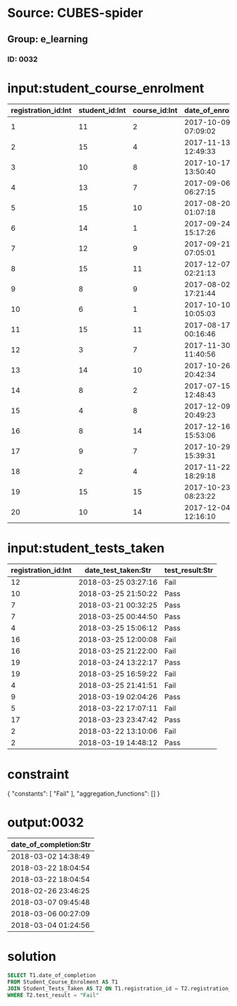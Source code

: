 # Source: CUBES-spider
## Group: e_learning
### ID: 0032

# input:student_course_enrolment

| registration_id:Int | student_id:Int | course_id:Int | date_of_enrolment:Str | date_of_completion:Str |
|---|---|---|---|---|
| 1 | 11 | 2 | 2017-10-09 07:09:02 | 2018-02-26 07:48:52 |
| 2 | 15 | 4 | 2017-11-13 12:49:33 | 2018-03-04 01:24:56 |
| 3 | 10 | 8 | 2017-10-17 13:50:40 | 2018-03-22 02:53:01 |
| 4 | 13 | 7 | 2017-09-06 06:27:15 | 2018-03-07 09:45:48 |
| 5 | 15 | 10 | 2017-08-20 01:07:18 | 2018-03-06 00:27:09 |
| 6 | 14 | 1 | 2017-09-24 15:17:26 | 2018-03-01 00:08:30 |
| 7 | 12 | 9 | 2017-09-21 07:05:01 | 2018-03-04 22:34:37 |
| 8 | 15 | 11 | 2017-12-07 02:21:13 | 2018-02-27 20:06:06 |
| 9 | 8 | 9 | 2017-08-02 17:21:44 | 2018-03-07 00:39:37 |
| 10 | 6 | 1 | 2017-10-10 10:05:03 | 2018-03-19 07:34:05 |
| 11 | 15 | 11 | 2017-08-17 00:16:46 | 2018-03-16 09:00:44 |
| 12 | 3 | 7 | 2017-11-30 11:40:56 | 2018-03-02 14:38:49 |
| 13 | 14 | 10 | 2017-10-26 20:42:34 | 2018-03-10 16:38:28 |
| 14 | 8 | 2 | 2017-07-15 12:48:43 | 2018-03-18 03:23:54 |
| 15 | 4 | 8 | 2017-12-09 20:49:23 | 2018-02-28 09:34:51 |
| 16 | 8 | 14 | 2017-12-16 15:53:06 | 2018-03-22 18:04:54 |
| 17 | 9 | 7 | 2017-10-29 15:39:31 | 2018-03-01 07:12:39 |
| 18 | 2 | 4 | 2017-11-22 18:29:18 | 2018-03-09 17:56:18 |
| 19 | 15 | 15 | 2017-10-23 08:23:22 | 2018-02-26 23:46:25 |
| 20 | 10 | 14 | 2017-12-04 12:16:10 | 2018-03-14 23:33:47 |

# input:student_tests_taken

| registration_id:Int | date_test_taken:Str | test_result:Str |
|---|---|---|
| 12 | 2018-03-25 03:27:16 | Fail |
| 10 | 2018-03-25 21:50:22 | Pass |
| 7 | 2018-03-21 00:32:25 | Pass |
| 7 | 2018-03-25 00:44:50 | Pass |
| 4 | 2018-03-25 15:06:12 | Pass |
| 16 | 2018-03-25 12:00:08 | Fail |
| 16 | 2018-03-25 21:22:00 | Fail |
| 19 | 2018-03-24 13:22:17 | Pass |
| 19 | 2018-03-25 16:59:22 | Fail |
| 4 | 2018-03-25 21:41:51 | Fail |
| 9 | 2018-03-19 02:04:26 | Pass |
| 5 | 2018-03-22 17:07:11 | Fail |
| 17 | 2018-03-23 23:47:42 | Pass |
| 2 | 2018-03-22 13:10:06 | Fail |
| 2 | 2018-03-19 14:48:12 | Pass |

# constraint

{
  "constants": [
    "Fail"
  ],
  "aggregation_functions": []
}

# output:0032

| date_of_completion:Str |
|---|
| 2018-03-02 14:38:49 |
| 2018-03-22 18:04:54 |
| 2018-03-22 18:04:54 |
| 2018-02-26 23:46:25 |
| 2018-03-07 09:45:48 |
| 2018-03-06 00:27:09 |
| 2018-03-04 01:24:56 |

# solution

```sql
SELECT T1.date_of_completion
FROM Student_Course_Enrolment AS T1
JOIN Student_Tests_Taken AS T2 ON T1.registration_id = T2.registration_id
WHERE T2.test_result = "Fail"
```
